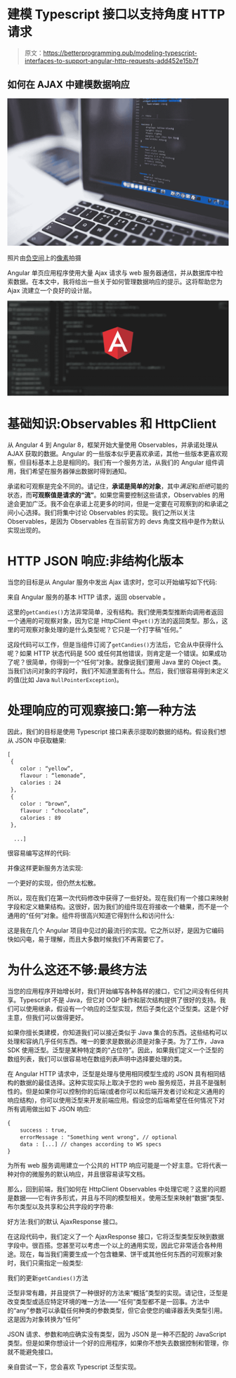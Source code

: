 # 建模 Typescript 接口以支持角度 HTTP 请求

> 原文：<https://betterprogramming.pub/modeling-typescript-interfaces-to-support-angular-http-requests-add452e15b7f>

## 如何在 AJAX 中建模数据响应

![](img/accd2f2f5755e80ca45b17d2359c55bc.png)

照片由[负空间](https://www.pexels.com/photo/gray-laptop-computer-showing-html-codes-in-shallow-focus-photography-160107/)上的[像素](https://www.pexels.com/photo/gray-laptop-computer-showing-html-codes-in-shallow-focus-photography-160107/)拍摄

Angular 单页应用程序使用大量 Ajax 请求与 web 服务器通信，并从数据库中检索数据。在本文中，我将给出一些关于如何管理数据响应的提示。这将帮助您为 Ajax 流建立一个良好的设计层。

![](img/5510ed1603dd175f8ae205bc0930114e.png)

# 基础知识:Observables 和 HttpClient

从 Angular 4 到 Angular 8，框架开始大量使用 Observables，并承诺处理从 AJAX 获取的数据。Angular 的一些版本似乎更喜欢承诺，其他一些版本更喜欢观察，但目标基本上总是相同的。我们有一个服务方法，从我们的 Angular 组件调用，我们希望在服务器弹出数据时得到通知。

承诺和可观察是完全不同的。请记住，**承诺是简单的对象**，其中*满足*和*拒绝*可能的状态，而**可观察值是请求的“流”**。如果您需要控制这些请求，Observables 的用途会更加广泛。我不会在承诺上花更多的时间，但是一定要在可观察到的和承诺之间小心选择。我们将集中讨论 Observables 的实现。我们之所以关注 Observables，是因为 Observables 在当前官方的 devs 角度文档中是作为默认实现出现的。

# HTTP JSON 响应:非结构化版本

当您的目标是从 Angular 服务中发出 Ajax 请求时，您可以开始编写如下代码:

来自 Angular 服务的基本 HTTP 请求，返回 observable <any>。</any>

这里的`getCandies()`方法非常简单，没有结构。我们使用类型推断向调用者返回一个通用的可观察对象，因为它是 HttpClient 中`get()`方法的返回类型。那么，这里的可观察对象处理的是什么类型呢？它只是一个打字稿“任何。”

这段代码可以工作，但是当组件订阅了`getCandies()`方法后，它会从中获得什么呢？如果 HTTP 状态代码是 500 或任何其他错误，则肯定是一个错误。如果成功了呢？很简单，你得到一个“任何”对象。就像说我们要用 Java 里的 Object 类。当我们访问对象的字段时，我们不知道里面有什么。然后，我们很容易得到未定义的值(比如 Java `NullPointerException`)。

# 处理响应的可观察接口:第一种方法

因此，我们的目标是使用 Typescript 接口来表示提取的数据的结构。假设我们想从 JSON 中获取糖果:

```
[
 {
    color : “yellow”,
    flavour : “lemonade”,
    calories : 24
 },
 {
    color : “brown”,
    flavour : “chocolate”,
    calories : 89
 },

  ...]
```

很容易编写这样的代码:

并像这样更新服务方法实现:

一个更好的实现，但仍然太松散。

所以，现在我们在第一次代码修改中获得了一些好处。现在我们有一个接口来映射字段和定义糖果结构。这很好，因为我们的组件现在将接收一个糖果，而不是一个通用的“任何”对象。组件将很高兴知道它得到什么和访问什么:

这是我在几个 Angular 项目中见过的最流行的实现。它之所以好，是因为它编码快如闪电，易于理解，而且大多数时候我们不再需要它了。

# 为什么这还不够:最终方法

当您的应用程序开始增长时，我们开始编写各种各样的接口，它们之间没有任何共享。Typescript 不是 Java，但它对 OOP 操作和层次结构提供了很好的支持。我们可以使用继承，假设有一个响应的泛型实现，然后子类化这个泛型类。这是个好主意，但我们可以做得更好。

如果你擅长类建模，你知道我们可以接近类似于 Java 集合的东西。这些结构可以处理和容纳几乎任何东西。唯一的要求是数据必须是对象子类。为了工作，Java SDK 使用泛型。泛型是某种特定类的“占位符”。因此，如果我们定义一个泛型的数组列表，我们可以很容易地在数组列表声明中选择要处理的类。

在 Angular HTTP 请求中，泛型是处理与使用相同模型生成的 JSON 具有相同结构的数据的最佳选择。这种实现实际上取决于您的 web 服务规范，并且不是强制性的。但是如果你可以控制你的后端(或者你可以和后端开发者讨论和定义通用的响应结构)，你可以使用泛型来开发前端应用。假设您的后端希望在任何情况下对所有调用做出如下 JSON 响应:

```
{
    success : true,
    errorMessage : "Something went wrong", // optional
    data : [...] // changes according to WS specs
}
```

为所有 web 服务调用建立一个公共的 HTTP 响应可能是一个好主意。它将代表一种对你的微服务的默认响应，并且很容易读写文档。

那么，回到前端，我们如何在 HttpClient Observables 中处理它呢？这里的问题是数据——它有许多形式，并且与不同的模型相关。使用泛型来映射“数据”类型、布尔类型以及共享和公共字段的字符串:

好方法:我们的默认 AjaxResponse 接口。

在这段代码中，我们定义了一个 AjaxResponse 接口，它将泛型类型反映到数据字段中。很百搭。您甚至可以考虑一个以上的通用实现，因此它非常适合各种用途。现在，每当我们需要生成一个包含糖果、饼干或其他任何东西的可观察对象时，我们只需指定一般类型:

我们的更新`getCandies()`方法

泛型非常有趣，并且提供了一种很好的方法来“概括”类型的实现。请记住，泛型是改变类型或适应特定环境的唯一方法——“任何”类型都不是一回事。方法中的“any”参数可以承载任何种类的参数类型，但它会使您的编译器丢失类型引用。这是因为对象转换为“任何”

JSON 请求、参数和响应确实没有类型，因为 JSON 是一种不匹配的 JavaScript 类型。但是如果你想设计一个好的应用程序，如果你不想失去数据控制和管理，你就不能避免接口。

亲自尝试一下，您会喜欢 Typescript 泛型实现。